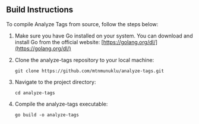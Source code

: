 ## Build Instructions

To compile Analyze Tags from source, follow the steps below:

1. Make sure you have Go installed on your system. You can download and install Go from the official website: [https://golang.org/dl/](https://golang.org/dl/)

2. Clone the analyze-tags repository to your local machine:
   ```
   git clone https://github.com/mtnmunuklu/analyze-tags.git
   ```

3. Navigate to the project directory:
    ```
    cd analyze-tags
    ```

4. Compile the analyze-tags executable:
    ```
    go build -o analyze-tags
    ```
